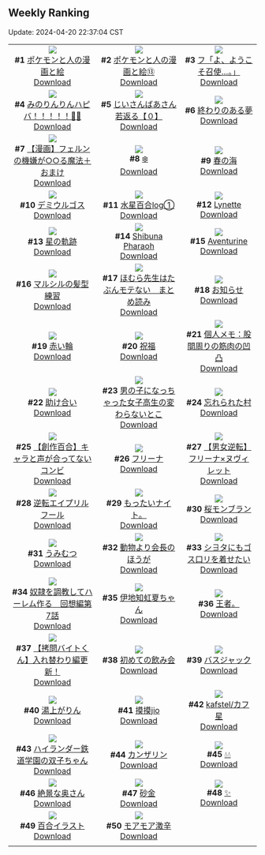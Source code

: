 ## Weekly Ranking
Update: 2024-04-20 22:37:04 CST

|      |      |      |
| :----: | :----: | :----: |
| ![](https://i.pixiv.re/c/240x480/img-master/img/2024/04/14/12/43/59/117827053_p0_master1200.jpg)<br>**#1** [ポケモンと人の漫画と絵](https://www.pixiv.net/artworks/117827053)<br>[Download](https://i.pixiv.re/img-original/img/2024/04/14/12/43/59/117827053_p0.png) | ![](https://i.pixiv.re/c/240x480/img-master/img/2024/04/14/12/36/43/117826873_p0_master1200.jpg)<br>**#2** [ポケモンと人の漫画と絵⑬](https://www.pixiv.net/artworks/117826873)<br>[Download](https://i.pixiv.re/img-original/img/2024/04/14/12/36/43/117826873_p0.png) | ![](https://i.pixiv.re/c/240x480/img-master/img/2024/04/13/00/00/23/117781831_p0_master1200.jpg)<br>**#3** [フ「よ、ようこそ召使…。」](https://www.pixiv.net/artworks/117781831)<br>[Download](https://i.pixiv.re/img-original/img/2024/04/13/00/00/23/117781831_p0.jpg) |
| ![](https://i.pixiv.re/c/240x480/img-master/img/2024/04/14/03/10/38/117818177_p0_master1200.jpg)<br>**#4** [みのりんりんハピバ！！！！！🎂🎉](https://www.pixiv.net/artworks/117818177)<br>[Download](https://i.pixiv.re/img-original/img/2024/04/14/03/10/38/117818177_p0.jpg) | ![](https://i.pixiv.re/c/240x480/img-master/img/2024/04/13/10/44/13/117792146_p0_master1200.jpg)<br>**#5** [じいさんばあさん若返る【０】](https://www.pixiv.net/artworks/117792146)<br>[Download](https://i.pixiv.re/img-original/img/2024/04/13/10/44/13/117792146_p0.png) | ![](https://i.pixiv.re/c/240x480/img-master/img/2024/04/14/00/00/02/117813106_p0_master1200.jpg)<br>**#6** [終わりのある夢](https://www.pixiv.net/artworks/117813106)<br>[Download](https://i.pixiv.re/img-original/img/2024/04/14/00/00/02/117813106_p0.jpg) |
| ![](https://i.pixiv.re/c/240x480/img-master/img/2024/04/15/00/55/04/117849850_p0_master1200.jpg)<br>**#7** [【漫画】フェルンの機嫌が○○る魔法＋おまけ](https://www.pixiv.net/artworks/117849850)<br>[Download](https://i.pixiv.re/img-original/img/2024/04/15/00/55/04/117849850_p0.jpg) | ![](https://i.pixiv.re/c/240x480/img-master/img/2024/04/14/22/09/27/117843243_p0_master1200.jpg)<br>**#8** [❄️](https://www.pixiv.net/artworks/117843243)<br>[Download](https://i.pixiv.re/img-original/img/2024/04/14/22/09/27/117843243_p0.jpg) | ![](https://i.pixiv.re/c/240x480/img-master/img/2024/04/14/00/06/04/117813679_p0_master1200.jpg)<br>**#9** [春の海](https://www.pixiv.net/artworks/117813679)<br>[Download](https://i.pixiv.re/img-original/img/2024/04/14/00/06/04/117813679_p0.jpg) |
| ![](https://i.pixiv.re/c/240x480/img-master/img/2024/04/13/00/00/22/117781822_p0_master1200.jpg)<br>**#10** [デミウルゴス](https://www.pixiv.net/artworks/117781822)<br>[Download](https://i.pixiv.re/img-original/img/2024/04/13/00/00/22/117781822_p0.jpg) | ![](https://i.pixiv.re/c/240x480/img-master/img/2024/04/14/00/16/59/117814126_p0_master1200.jpg)<br>**#11** [水星百合log①](https://www.pixiv.net/artworks/117814126)<br>[Download](https://i.pixiv.re/img-original/img/2024/04/14/00/16/59/117814126_p0.jpg) | ![](https://i.pixiv.re/c/240x480/img-master/img/2024/04/13/01/11/11/117784271_p0_master1200.jpg)<br>**#12** [Lynette](https://www.pixiv.net/artworks/117784271)<br>[Download](https://i.pixiv.re/img-original/img/2024/04/13/01/11/11/117784271_p0.png) |
| ![](https://i.pixiv.re/c/240x480/img-master/img/2024/04/18/15/17/03/117839244_p0_master1200.jpg)<br>**#13** [星の軌跡](https://www.pixiv.net/artworks/117839244)<br>[Download](https://i.pixiv.re/img-original/img/2024/04/18/15/17/03/117839244_p0.jpg) | ![](https://i.pixiv.re/c/240x480/img-master/img/2024/04/14/04/47/06/117819400_p0_master1200.jpg)<br>**#14** [Shibuna Pharaoh](https://www.pixiv.net/artworks/117819400)<br>[Download](https://i.pixiv.re/img-original/img/2024/04/14/04/47/06/117819400_p0.jpg) | ![](https://i.pixiv.re/c/240x480/img-master/img/2024/04/15/01/09/19/117850270_p0_master1200.jpg)<br>**#15** [Aventurine](https://www.pixiv.net/artworks/117850270)<br>[Download](https://i.pixiv.re/img-original/img/2024/04/15/01/09/19/117850270_p0.jpg) |
| ![](https://i.pixiv.re/c/240x480/img-master/img/2024/04/14/20/39/59/117839822_p0_master1200.jpg)<br>**#16** [マルシルの髪型練習](https://www.pixiv.net/artworks/117839822)<br>[Download](https://i.pixiv.re/img-original/img/2024/04/14/20/39/59/117839822_p0.jpg) | ![](https://i.pixiv.re/c/240x480/img-master/img/2024/04/14/10/23/32/117824032_p0_master1200.jpg)<br>**#17** [ほむら先生はたぶんモテない　まとめ読み](https://www.pixiv.net/artworks/117824032)<br>[Download](https://i.pixiv.re/img-original/img/2024/04/14/10/23/32/117824032_p0.png) | ![](https://i.pixiv.re/c/240x480/img-master/img/2024/04/14/00/00/12/117813177_p0_master1200.jpg)<br>**#18** [お知らせ](https://www.pixiv.net/artworks/117813177)<br>[Download](https://i.pixiv.re/img-original/img/2024/04/14/00/00/12/117813177_p0.png) |
| ![](https://i.pixiv.re/c/240x480/img-master/img/2024/04/15/00/42/48/117849515_p0_master1200.jpg)<br>**#19** [赤い輪](https://www.pixiv.net/artworks/117849515)<br>[Download](https://i.pixiv.re/img-original/img/2024/04/15/00/42/48/117849515_p0.png) | ![](https://i.pixiv.re/c/240x480/img-master/img/2024/04/14/22/28/06/117844009_p0_master1200.jpg)<br>**#20** [祝福](https://www.pixiv.net/artworks/117844009)<br>[Download](https://i.pixiv.re/img-original/img/2024/04/14/22/28/06/117844009_p0.jpg) | ![](https://i.pixiv.re/c/240x480/img-master/img/2024/04/13/06/00/08/117788525_p0_master1200.jpg)<br>**#21** [個人メモ：股間周りの筋肉の凹凸](https://www.pixiv.net/artworks/117788525)<br>[Download](https://i.pixiv.re/img-original/img/2024/04/13/06/00/08/117788525_p0.jpg) |
| ![](https://i.pixiv.re/c/240x480/img-master/img/2024/04/14/20/58/20/117840447_p0_master1200.jpg)<br>**#22** [助け合い](https://www.pixiv.net/artworks/117840447)<br>[Download](https://i.pixiv.re/img-original/img/2024/04/14/20/58/20/117840447_p0.jpg) | ![](https://i.pixiv.re/c/240x480/img-master/img/2024/04/14/00/00/58/117813380_p0_master1200.jpg)<br>**#23** [男の子になっちゃった女子高生の変わらないとこ](https://www.pixiv.net/artworks/117813380)<br>[Download](https://i.pixiv.re/img-original/img/2024/04/14/00/00/58/117813380_p0.jpg) | ![](https://i.pixiv.re/c/240x480/img-master/img/2024/04/13/20/15/57/117805595_p0_master1200.jpg)<br>**#24** [忘れられた村](https://www.pixiv.net/artworks/117805595)<br>[Download](https://i.pixiv.re/img-original/img/2024/04/13/20/15/57/117805595_p0.jpg) |
| ![](https://i.pixiv.re/c/240x480/img-master/img/2024/04/15/19/00/24/117866155_p0_master1200.jpg)<br>**#25** [【創作百合】キャラと声が合ってないコンビ](https://www.pixiv.net/artworks/117866155)<br>[Download](https://i.pixiv.re/img-original/img/2024/04/15/19/00/24/117866155_p0.jpg) | ![](https://i.pixiv.re/c/240x480/img-master/img/2024/04/14/00/00/34/117813309_p0_master1200.jpg)<br>**#26** [フリーナ](https://www.pixiv.net/artworks/117813309)<br>[Download](https://i.pixiv.re/img-original/img/2024/04/14/00/00/34/117813309_p0.png) | ![](https://i.pixiv.re/c/240x480/img-master/img/2024/04/14/13/49/52/117828502_p0_master1200.jpg)<br>**#27** [【男女逆転】フリーナ×ヌヴィレット](https://www.pixiv.net/artworks/117828502)<br>[Download](https://i.pixiv.re/img-original/img/2024/04/14/13/49/52/117828502_p0.png) |
| ![](https://i.pixiv.re/c/240x480/img-master/img/2024/04/14/23/04/07/117845469_p0_master1200.jpg)<br>**#28** [逆転エイプリルフール](https://www.pixiv.net/artworks/117845469)<br>[Download](https://i.pixiv.re/img-original/img/2024/04/14/23/04/07/117845469_p0.jpg) | ![](https://i.pixiv.re/c/240x480/img-master/img/2024/04/14/11/13/00/117817238_p0_master1200.jpg)<br>**#29** [もったいナイト。](https://www.pixiv.net/artworks/117817238)<br>[Download](https://i.pixiv.re/img-original/img/2024/04/14/11/13/00/117817238_p0.jpg) | ![](https://i.pixiv.re/c/240x480/img-master/img/2024/04/15/20/30/04/117868586_p0_master1200.jpg)<br>**#30** [桜モンブラン](https://www.pixiv.net/artworks/117868586)<br>[Download](https://i.pixiv.re/img-original/img/2024/04/15/20/30/04/117868586_p0.png) |
| ![](https://i.pixiv.re/c/240x480/img-master/img/2024/04/14/18/00/03/117834538_p0_master1200.jpg)<br>**#31** [うみむつ](https://www.pixiv.net/artworks/117834538)<br>[Download](https://i.pixiv.re/img-original/img/2024/04/14/18/00/03/117834538_p0.png) | ![](https://i.pixiv.re/c/240x480/img-master/img/2024/04/14/00/00/45/117813352_p0_master1200.jpg)<br>**#32** [動物より会長のほうが](https://www.pixiv.net/artworks/117813352)<br>[Download](https://i.pixiv.re/img-original/img/2024/04/14/00/00/45/117813352_p0.jpg) | ![](https://i.pixiv.re/c/240x480/img-master/img/2024/04/14/12/36/24/117826866_p0_master1200.jpg)<br>**#33** [シ∃タにもゴス口リを着せたい](https://www.pixiv.net/artworks/117826866)<br>[Download](https://i.pixiv.re/img-original/img/2024/04/14/12/36/24/117826866_p0.png) |
| ![](https://i.pixiv.re/c/240x480/img-master/img/2024/04/14/00/01/19/117813422_p0_master1200.jpg)<br>**#34** [奴隷を調教してハーレム作る　回想編第7話](https://www.pixiv.net/artworks/117813422)<br>[Download](https://i.pixiv.re/img-original/img/2024/04/14/00/01/19/117813422_p0.jpg) | ![](https://i.pixiv.re/c/240x480/img-master/img/2024/04/14/17/38/47/117833974_p0_master1200.jpg)<br>**#35** [伊地知虹夏ちゃん](https://www.pixiv.net/artworks/117833974)<br>[Download](https://i.pixiv.re/img-original/img/2024/04/14/17/38/47/117833974_p0.png) | ![](https://i.pixiv.re/c/240x480/img-master/img/2024/04/13/06/13/47/117788688_p0_master1200.jpg)<br>**#36** [王者。](https://www.pixiv.net/artworks/117788688)<br>[Download](https://i.pixiv.re/img-original/img/2024/04/13/06/13/47/117788688_p0.jpg) |
| ![](https://i.pixiv.re/c/240x480/img-master/img/2024/04/14/12/24/55/117826043_p0_master1200.jpg)<br>**#37** [【拷問バイトくん】入れ替わり編更新！](https://www.pixiv.net/artworks/117826043)<br>[Download](https://i.pixiv.re/img-original/img/2024/04/14/12/24/55/117826043_p0.jpg) | ![](https://i.pixiv.re/c/240x480/img-master/img/2024/04/13/21/30/13/117808018_p0_master1200.jpg)<br>**#38** [初めての飲み会](https://www.pixiv.net/artworks/117808018)<br>[Download](https://i.pixiv.re/img-original/img/2024/04/13/21/30/13/117808018_p0.jpg) | ![](https://i.pixiv.re/c/240x480/img-master/img/2024/04/14/20/42/08/117839895_p0_master1200.jpg)<br>**#39** [バスジャック](https://www.pixiv.net/artworks/117839895)<br>[Download](https://i.pixiv.re/img-original/img/2024/04/14/20/42/08/117839895_p0.jpg) |
| ![](https://i.pixiv.re/c/240x480/img-master/img/2024/04/15/17/09/07/117863525_p0_master1200.jpg)<br>**#40** [湯上がりん](https://www.pixiv.net/artworks/117863525)<br>[Download](https://i.pixiv.re/img-original/img/2024/04/15/17/09/07/117863525_p0.png) | ![](https://i.pixiv.re/c/240x480/img-master/img/2024/04/13/16/24/37/117799455_p0_master1200.jpg)<br>**#41** [摸摸jio](https://www.pixiv.net/artworks/117799455)<br>[Download](https://i.pixiv.re/img-original/img/2024/04/13/16/24/37/117799455_p0.jpg) | ![](https://i.pixiv.re/c/240x480/img-master/img/2024/04/14/23/15/40/117845885_p0_master1200.jpg)<br>**#42** [kafstel/カフ星](https://www.pixiv.net/artworks/117845885)<br>[Download](https://i.pixiv.re/img-original/img/2024/04/14/23/15/40/117845885_p0.jpg) |
| ![](https://i.pixiv.re/c/240x480/img-master/img/2024/04/13/18/24/32/117802435_p0_master1200.jpg)<br>**#43** [ハイランダー鉄道学園の双子ちゃん](https://www.pixiv.net/artworks/117802435)<br>[Download](https://i.pixiv.re/img-original/img/2024/04/13/18/24/32/117802435_p0.png) | ![](https://i.pixiv.re/c/240x480/img-master/img/2024/04/14/21/04/41/117840814_p0_master1200.jpg)<br>**#44** [カンザリン](https://www.pixiv.net/artworks/117840814)<br>[Download](https://i.pixiv.re/img-original/img/2024/04/14/21/04/41/117840814_p0.png) | ![](https://i.pixiv.re/c/240x480/img-master/img/2024/04/14/00/29/10/117814464_p0_master1200.jpg)<br>**#45** [💧💧](https://www.pixiv.net/artworks/117814464)<br>[Download](https://i.pixiv.re/img-original/img/2024/04/14/00/29/10/117814464_p0.jpg) |
| ![](https://i.pixiv.re/c/240x480/img-master/img/2024/04/14/00/03/02/117813547_p0_master1200.jpg)<br>**#46** [絶景な奥さん](https://www.pixiv.net/artworks/117813547)<br>[Download](https://i.pixiv.re/img-original/img/2024/04/14/00/03/02/117813547_p0.jpg) | ![](https://i.pixiv.re/c/240x480/img-master/img/2024/04/15/00/56/28/117849894_p0_master1200.jpg)<br>**#47** [砂金](https://www.pixiv.net/artworks/117849894)<br>[Download](https://i.pixiv.re/img-original/img/2024/04/15/00/56/28/117849894_p0.jpg) | ![](https://i.pixiv.re/c/240x480/img-master/img/2024/04/14/19/30/06/117837430_p0_master1200.jpg)<br>**#48** [✨](https://www.pixiv.net/artworks/117837430)<br>[Download](https://i.pixiv.re/img-original/img/2024/04/14/19/30/06/117837430_p0.png) |
| ![](https://i.pixiv.re/c/240x480/img-master/img/2024/04/13/10/19/48/117792128_p0_master1200.jpg)<br>**#49** [百合イラスト](https://www.pixiv.net/artworks/117792128)<br>[Download](https://i.pixiv.re/img-original/img/2024/04/13/10/19/48/117792128_p0.jpg) | ![](https://i.pixiv.re/c/240x480/img-master/img/2024/04/13/03/17/01/117786760_p0_master1200.jpg)<br>**#50** [モアモア激辛](https://www.pixiv.net/artworks/117786760)<br>[Download](https://i.pixiv.re/img-original/img/2024/04/13/03/17/01/117786760_p0.png) |
|      |

